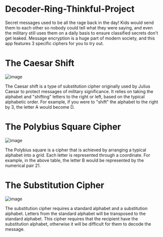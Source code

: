 # Decoder-Ring-Thinkful-Project

Secret messages used to be all the rage back in the day! Kids would send them to each other so nobody could tell what they were saying, and even the military still uses them on a daily basis to ensure classified secrets don't get leaked. Message encryption is a huge part of modern society, and this app features 3 specific ciphers for you to try out. 

# The Caesar Shift

![image](https://user-images.githubusercontent.com/107448653/190701941-55211243-2ee4-43d6-a4f6-9ec77bbc4561.png)


The Caesar shift is a type of substitution cipher originally used by Julius Caesar to protect messages of military significance. It relies on taking the alphabet and "shifting" letters to the right or left, based on the typical alphabetic order. For example, if you were to "shift" the alphabet to the right by 3, the letter A would become D.

# The Polybius Square Cipher

![image](https://user-images.githubusercontent.com/107448653/190701879-3e46fc60-8db0-4624-a991-8a50ca330e29.png)


The Polybius square is a cipher that is achieved by arranging a typical alphabet into a grid. Each letter is represented through a coordinate. For example, in the above table, the letter B would be represented by the numerical pair 21.

# The Substitution Cipher

![image](https://user-images.githubusercontent.com/107448653/190701717-e67a7f4d-7b6f-492a-841a-62417ce17104.png)

The substitution cipher requires a standard alphabet and a substitution alphabet. Letters from the standard alphabet will be transposed to the standard alphabet. This cipher requires that the recipient have the substitution alphabet, otherwise it will be difficult for them to decode the message.

